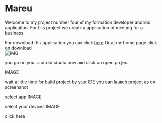 # Mareu

Welcome to my project number four of my formation developer android application.
For this project we create a application of meeting for a business.

For download this application you can click [here](https://github.com/Lycast/Mareu/archive/refs/heads/main.zip)
Or at my home page click on  download  
![IMG](https://i.postimg.cc/Y9GTf0qq/readme-img-1.jpg)

you go on your android studio now and click on open project 

IMAGE

wait a little time for build project by your IDE 
you can launch project as on screenshot 

select app IMAGE

select your devices IMAGE

click here 
